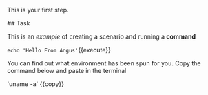 This is your first step.

## Task

This is an _example_ of creating a scenario and running a **command**

`echo 'Hello From Angus'`{{execute}}


You can find out what environment has been spun for you. Copy the command below and paste in the terminal


'uname -a' {{copy}}

